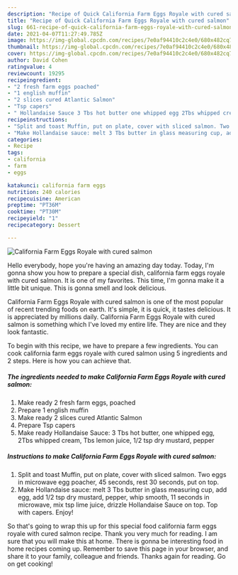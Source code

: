 ```yaml
---
description: "Recipe of Quick California Farm Eggs Royale with cured salmon"
title: "Recipe of Quick California Farm Eggs Royale with cured salmon"
slug: 661-recipe-of-quick-california-farm-eggs-royale-with-cured-salmon
date: 2021-04-07T11:27:49.785Z
image: https://img-global.cpcdn.com/recipes/7e0af94410c2c4e0/680x482cq70/california-farm-eggs-royale-with-cured-salmon-recipe-main-photo.jpg
thumbnail: https://img-global.cpcdn.com/recipes/7e0af94410c2c4e0/680x482cq70/california-farm-eggs-royale-with-cured-salmon-recipe-main-photo.jpg
cover: https://img-global.cpcdn.com/recipes/7e0af94410c2c4e0/680x482cq70/california-farm-eggs-royale-with-cured-salmon-recipe-main-photo.jpg
author: David Cohen
ratingvalue: 4
reviewcount: 19295
recipeingredient:
- "2 fresh farm eggs poached"
- "1 english muffin"
- "2 slices cured Atlantic Salmon"
- "Tsp capers"
- " Hollandaise Sauce 3 Tbs hot butter one whipped egg 2Tbs whipped cream Tbs lemon juice 12 tsp dry mustard pepper"
recipeinstructions:
- "Split and toast Muffin, put on plate, cover with sliced salmon. Two eggs in microwave egg poacher, 45 seconds, rest 30 seconds, put on top."
- "Make Hollandaise sauce: melt 3 Tbs butter in glass measuring cup, add egg, add 1/2 tsp dry mustard, pepper, whip smooth, 11 seconds in microwave, mix tsp lime juice, drizzle Hollandaise Sauce on top. Top with capers. Enjoy!"
categories:
- Recipe
tags:
- california
- farm
- eggs

katakunci: california farm eggs 
nutrition: 240 calories
recipecuisine: American
preptime: "PT36M"
cooktime: "PT30M"
recipeyield: "1"
recipecategory: Dessert

---
```



![California Farm Eggs Royale with cured salmon](https://img-global.cpcdn.com/recipes/7e0af94410c2c4e0/680x482cq70/california-farm-eggs-royale-with-cured-salmon-recipe-main-photo.jpg)

Hello everybody, hope you're having an amazing day today. Today, I'm gonna show you how to prepare a special dish, california farm eggs royale with cured salmon. It is one of my favorites. This time, I'm gonna make it a little bit unique. This is gonna smell and look delicious.



California Farm Eggs Royale with cured salmon is one of the most popular of recent trending foods on earth. It's simple, it is quick, it tastes delicious. It is appreciated by millions daily. California Farm Eggs Royale with cured salmon is something which I've loved my entire life. They are nice and they look fantastic.


To begin with this recipe, we have to prepare a few ingredients. You can cook california farm eggs royale with cured salmon using 5 ingredients and 2 steps. Here is how you can achieve that.

<!--inarticleads1-->

##### The ingredients needed to make California Farm Eggs Royale with cured salmon:

1. Make ready 2 fresh farm eggs, poached
1. Prepare 1 english muffin
1. Make ready 2 slices cured Atlantic Salmon
1. Prepare Tsp capers
1. Make ready  Hollandaise Sauce: 3 Tbs hot butter, one whipped egg, 2Tbs whipped cream, Tbs lemon juice, 1/2 tsp dry mustard, pepper




<!--inarticleads2-->

##### Instructions to make California Farm Eggs Royale with cured salmon:

1. Split and toast Muffin, put on plate, cover with sliced salmon. Two eggs in microwave egg poacher, 45 seconds, rest 30 seconds, put on top.
1. Make Hollandaise sauce: melt 3 Tbs butter in glass measuring cup, add egg, add 1/2 tsp dry mustard, pepper, whip smooth, 11 seconds in microwave, mix tsp lime juice, drizzle Hollandaise Sauce on top. Top with capers. Enjoy!




So that's going to wrap this up for this special food california farm eggs royale with cured salmon recipe. Thank you very much for reading. I am sure that you will make this at home. There is gonna be interesting food in home recipes coming up. Remember to save this page in your browser, and share it to your family, colleague and friends. Thanks again for reading. Go on get cooking!
